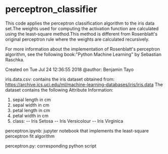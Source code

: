 # perceptron_classifier
This code applies the perceptron classification algorithm to the iris data set.The weights used for computing the activation function are calculated using the least-square method.This method is different from Rosenblatt's original perceptron rule where the weights are calculated recursively.

For more information about the implementation of Rosenblatt's perceptron algorithm, see the following book:"Python Machine Learning" by Sebastian Raschka.

Created on Tue Jul 24 12:36:55 2018
@author: Benjamin Tayo

iris.data.csv: contains the iris dataset obtained from: https://archive.ics.uci.edu/ml/machine-learning-databases/iris/iris.data
The dataset contains the following Attribute Information:
   1. sepal length in cm
   2. sepal width in cm
   3. petal length in cm
   4. petal width in cm
   5. class: 
      -- Iris Setosa
      -- Iris Versicolour
      -- Iris Virginica

perceptron.ipynb: jupyter notebook that implements the least-square perceptron fit algorithm

perceptron.py: corresponding python script 
